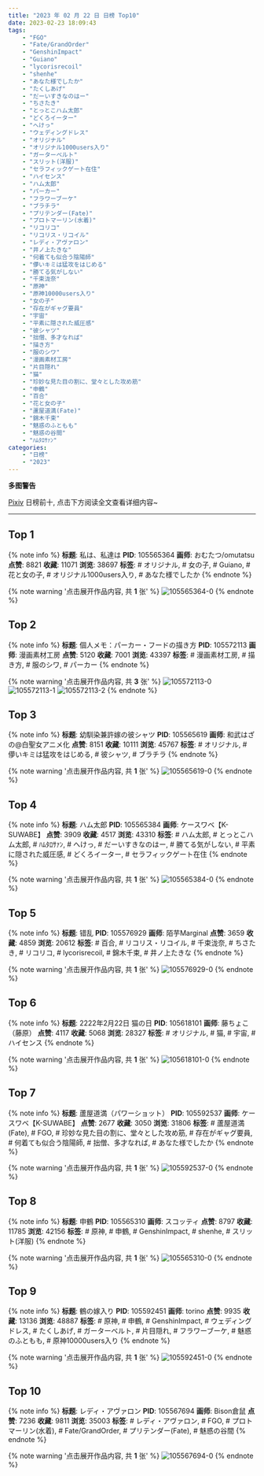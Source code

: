 ```yaml
---
title: "2023 年 02 月 22 日 日榜 Top10"
date: 2023-02-23 18:09:43
tags:
    - "FGO"
    - "Fate/GrandOrder"
    - "GenshinImpact"
    - "Guiano"
    - "lycorisrecoil"
    - "shenhe"
    - "あなた様でしたか"
    - "たくしあげ"
    - "だーいすきなのはー"
    - "ちさたき"
    - "とっとこハム太郎"
    - "どくろイーター"
    - "へけっ"
    - "ウェディングドレス"
    - "オリジナル"
    - "オリジナル1000users入り"
    - "ガーターベルト"
    - "スリット(洋服)"
    - "セラフィックゲート在住"
    - "ハイセンス"
    - "ハム太郎"
    - "パーカー"
    - "フラワーブーケ"
    - "ブラチラ"
    - "プリテンダー(Fate)"
    - "プロトマーリン(水着)"
    - "リコリコ"
    - "リコリス・リコイル"
    - "レディ・アヴァロン"
    - "井ノ上たきな"
    - "何着ても似合う陰陽師"
    - "儚いキミは猛攻をはじめる"
    - "勝てる気がしない"
    - "千束泷奈"
    - "原神"
    - "原神10000users入り"
    - "女の子"
    - "存在がギャグ要員"
    - "宇宙"
    - "平素に隠された威圧感"
    - "彼シャツ"
    - "拙僧、多才なれば"
    - "描き方"
    - "服のシワ"
    - "漫画素材工房"
    - "片目隠れ"
    - "猫"
    - "珍妙な見た目の割に、堂々とした攻め筋"
    - "申鶴"
    - "百合"
    - "花と女の子"
    - "蘆屋道満(Fate)"
    - "錦木千束"
    - "魅惑のふともも"
    - "魅惑の谷間"
    - "ﾊﾑﾀﾛｻｧﾝ"
categories:
    - "日榜"
    - "2023"
---
```


<i class="fa fa-triangle-exclamation"></i>**多图警告**<i class="fa fa-triangle-exclamation"></i>

[Pixiv](https://www.pixiv.net/) 日榜前十, 点击下方阅读全文查看详细内容~

<!-- more -->

---

## Top 1

{% note info %}
**标题**: 私は、私達は
**PID**: 105565364 **画师**: おむたつ/omutatsu
**点赞**: 8821 **收藏**: 11071 **浏览**: 38697
**标签**: # オリジナル, # 女の子, # Guiano, # 花と女の子, # オリジナル1000users入り, # あなた様でしたか
{% endnote %}

{% note warning '点击展开作品内容, 共 **1** 张' %}
![105565364-0](https://i.pixiv.re/img-original/img/2023/02/21/00/00/53/105565364_p0.png)
{% endnote %}

## Top 2

{% note info %}
**标题**: 個人メモ：パーカー・フードの描き方
**PID**: 105572113 **画师**: 漫画素材工房
**点赞**: 5120 **收藏**: 7001 **浏览**: 43397
**标签**: # 漫画素材工房, # 描き方, # 服のシワ, # パーカー
{% endnote %}

{% note warning '点击展开作品内容, 共 **3** 张' %}
![105572113-0](https://i.pixiv.re/img-original/img/2023/02/21/07/00/09/105572113_p0.jpg)
![105572113-1](https://i.pixiv.re/img-original/img/2023/02/21/07/00/09/105572113_p1.jpg)
![105572113-2](https://i.pixiv.re/img-original/img/2023/02/21/07/00/09/105572113_p2.jpg)
{% endnote %}

## Top 3

{% note info %}
**标题**: 幼馴染兼許嫁の彼シャツ
**PID**: 105565619 **画师**: 和武はざの@白聖女アニメ化
**点赞**: 8151 **收藏**: 10111 **浏览**: 45767
**标签**: # オリジナル, # 儚いキミは猛攻をはじめる, # 彼シャツ, # ブラチラ
{% endnote %}

{% note warning '点击展开作品内容, 共 **1** 张' %}
![105565619-0](https://i.pixiv.re/img-original/img/2023/02/21/00/03/34/105565619_p0.jpg)
{% endnote %}

## Top 4

{% note info %}
**标题**: ハム太郎
**PID**: 105565384 **画师**: ケースワベ【K-SUWABE】
**点赞**: 3909 **收藏**: 4517 **浏览**: 43310
**标签**: # ハム太郎, # とっとこハム太郎, # ﾊﾑﾀﾛｻｧﾝ, # へけっ, # だーいすきなのはー, # 勝てる気がしない, # 平素に隠された威圧感, # どくろイーター, # セラフィックゲート在住
{% endnote %}

{% note warning '点击展开作品内容, 共 **1** 张' %}
![105565384-0](https://i.pixiv.re/img-original/img/2023/02/21/00/00/59/105565384_p0.jpg)
{% endnote %}

## Top 5

{% note info %}
**标题**: 错乱
**PID**: 105576929 **画师**: 陌芋Marginal
**点赞**: 3659 **收藏**: 4859 **浏览**: 20612
**标签**: # 百合, # リコリス・リコイル, # 千束泷奈, # ちさたき, # リコリコ, # lycorisrecoil, # 錦木千束, # 井ノ上たきな
{% endnote %}

{% note warning '点击展开作品内容, 共 **1** 张' %}
![105576929-0](https://i.pixiv.re/img-original/img/2023/02/21/13/09/26/105576929_p0.jpg)
{% endnote %}

## Top 6

{% note info %}
**标题**: 2222年2月22日 猫の日
**PID**: 105618101 **画师**: 藤ちょこ（藤原）
**点赞**: 4117 **收藏**: 5068 **浏览**: 28327
**标签**: # オリジナル, # 猫, # 宇宙, # ハイセンス
{% endnote %}

{% note warning '点击展开作品内容, 共 **1** 张' %}
![105618101-0](https://i.pixiv.re/img-original/img/2023/02/22/22/22/58/105618101_p0.png)
{% endnote %}

## Top 7

{% note info %}
**标题**: 蘆屋道満（パワーショット）
**PID**: 105592537 **画师**: ケースワベ【K-SUWABE】
**点赞**: 2677 **收藏**: 3050 **浏览**: 31806
**标签**: # 蘆屋道満(Fate), # FGO, # 珍妙な見た目の割に、堂々とした攻め筋, # 存在がギャグ要員, # 何着ても似合う陰陽師, # 拙僧、多才なれば, # あなた様でしたか
{% endnote %}

{% note warning '点击展开作品内容, 共 **1** 张' %}
![105592537-0](https://i.pixiv.re/img-original/img/2023/02/22/00/01/16/105592537_p0.jpg)
{% endnote %}

## Top 8

{% note info %}
**标题**: 申鶴
**PID**: 105565310 **画师**: スコッティ
**点赞**: 8797 **收藏**: 11785 **浏览**: 42156
**标签**: # 原神, # 申鶴, # GenshinImpact, # shenhe, # スリット(洋服)
{% endnote %}

{% note warning '点击展开作品内容, 共 **1** 张' %}
![105565310-0](https://i.pixiv.re/img-original/img/2023/02/21/00/00/31/105565310_p0.jpg)
{% endnote %}

## Top 9

{% note info %}
**标题**: 鶴の嫁入り
**PID**: 105592451 **画师**: torino
**点赞**: 9935 **收藏**: 13136 **浏览**: 48887
**标签**: # 原神, # 申鶴, # GenshinImpact, # ウェディングドレス, # たくしあげ, # ガーターベルト, # 片目隠れ, # フラワーブーケ, # 魅惑のふともも, # 原神10000users入り
{% endnote %}

{% note warning '点击展开作品内容, 共 **1** 张' %}
![105592451-0](https://i.pixiv.re/img-original/img/2023/02/22/00/00/47/105592451_p0.jpg)
{% endnote %}

## Top 10

{% note info %}
**标题**: レディ・アヴァロン
**PID**: 105567694 **画师**: Bison倉鼠
**点赞**: 7236 **收藏**: 9811 **浏览**: 35003
**标签**: # レディ・アヴァロン, # FGO, # プロトマーリン(水着), # Fate/GrandOrder, # プリテンダー(Fate), # 魅惑の谷間
{% endnote %}

{% note warning '点击展开作品内容, 共 **1** 张' %}
![105567694-0](https://i.pixiv.re/img-original/img/2023/02/21/01/14/31/105567694_p0.jpg)
{% endnote %}
